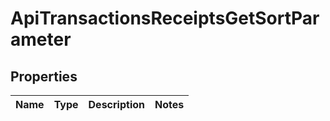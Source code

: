 

# ApiTransactionsReceiptsGetSortParameter


## Properties

| Name | Type | Description | Notes |
|------------ | ------------- | ------------- | -------------|



